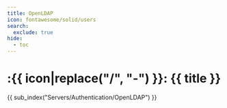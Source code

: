 ```yaml
---
title: OpenLDAP
icon: fontawesome/solid/users
search:
  exclude: true
hide:
  - toc
---
```


# :{{ icon|replace("/", "-") }}: {{ title }}

{{ sub_index("Servers/Authentication/OpenLDAP") }}

